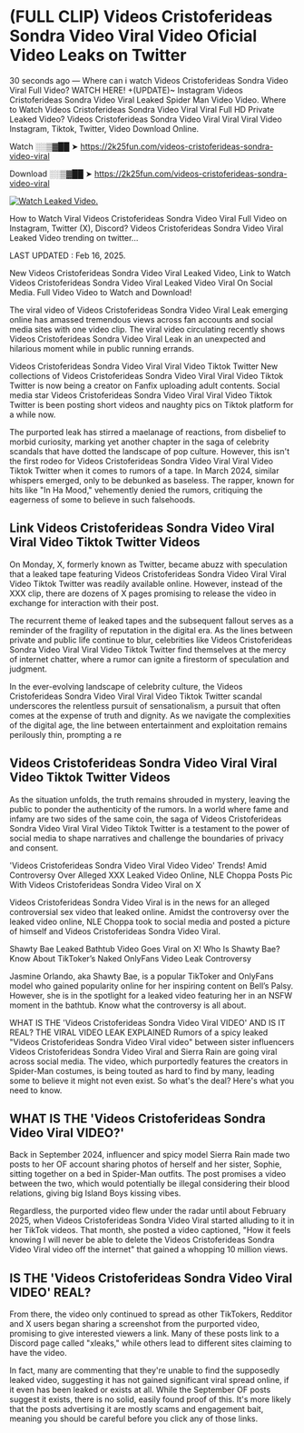 # (FULL CLIP) Videos Cristoferideas Sondra Video Viral Video Oficial Video Leaks on Twitter

30 seconds ago — Where can i watch Videos Cristoferideas Sondra Video Viral Full Video? WATCH HERE! +(UPDATE)~ Instagram Videos Cristoferideas Sondra Video Viral Leaked Spider Man Video Video. Where to Watch Videos Cristoferideas Sondra Video Viral Viral Full HD Private Leaked Video? Videos Cristoferideas Sondra Video Viral Viral Viral Video Instagram, Tiktok, Twitter, Video Download Online.

Watch ░░▒▓██ ➤ https://2k25fun.com/videos-cristoferideas-sondra-video-viral

Download ░░▒▓██ ➤ https://2k25fun.com/videos-cristoferideas-sondra-video-viral

[![Watch Leaked Video.](https://miro.medium.com/v2/resize:fit:828/format:webp/1*cilzJN44JGOrTw9NJCrNHA.gif "Watch Leaked Video")](https://2k25fun.com/videos-cristoferideas-sondra-video-viral)

How to Watch Viral Videos Cristoferideas Sondra Video Viral Full Video on Instagram, Twitter (X), Discord? Videos Cristoferideas Sondra Video Viral Leaked Video trending on twitter...

LAST UPDATED : Feb 16, 2025.

New Videos Cristoferideas Sondra Video Viral Leaked Video, Link to Watch Videos Cristoferideas Sondra Video Viral Leaked Video Viral On Social Media. Full Video Video to Watch and Download!

The viral video of Videos Cristoferideas Sondra Video Viral Leak emerging online has amassed tremendous views across fan accounts and social media sites with one video clip. The viral video circulating recently shows Videos Cristoferideas Sondra Video Viral Leak in an unexpected and hilarious moment while in public running errands.

Videos Cristoferideas Sondra Video Viral Viral Video Tiktok Twitter New collections of Videos Cristoferideas Sondra Video Viral Viral Video Tiktok Twitter is now being a creator on Fanfix uploading adult contents. Social media star Videos Cristoferideas Sondra Video Viral Viral Video Tiktok Twitter is been posting short videos and naughty pics on Tiktok platform for a while now.

The purported leak has stirred a maelanage of reactions, from disbelief to morbid curiosity, marking yet another chapter in the saga of celebrity scandals that have dotted the landscape of pop culture. However, this isn't the first rodeo for Videos Cristoferideas Sondra Video Viral Viral Video Tiktok Twitter when it comes to rumors of a tape. In March 2024, similar whispers emerged, only to be debunked as baseless. The rapper, known for hits like "In Ha Mood," vehemently denied the rumors, critiquing the eagerness of some to believe in such falsehoods.

## Link Videos Cristoferideas Sondra Video Viral Viral Video Tiktok Twitter Videos

On Monday, X, formerly known as Twitter, became abuzz with speculation that a leaked tape featuring Videos Cristoferideas Sondra Video Viral Viral Video Tiktok Twitter was readily available online. However, instead of the XXX clip, there are dozens of X pages promising to release the video in exchange for interaction with their post.

The recurrent theme of leaked tapes and the subsequent fallout serves as a reminder of the fragility of reputation in the digital era. As the lines between private and public life continue to blur, celebrities like Videos Cristoferideas Sondra Video Viral Viral Video Tiktok Twitter find themselves at the mercy of internet chatter, where a rumor can ignite a firestorm of speculation and judgment.

In the ever-evolving landscape of celebrity culture, the Videos Cristoferideas Sondra Video Viral Viral Video Tiktok Twitter scandal underscores the relentless pursuit of sensationalism, a pursuit that often comes at the expense of truth and dignity. As we navigate the complexities of the digital age, the line between entertainment and exploitation remains perilously thin, prompting a re

##  Videos Cristoferideas Sondra Video Viral Viral Video Tiktok Twitter Videos

As the situation unfolds, the truth remains shrouded in mystery, leaving the public to ponder the authenticity of the rumors. In a world where fame and infamy are two sides of the same coin, the saga of Videos Cristoferideas Sondra Video Viral Viral Video Tiktok Twitter is a testament to the power of social media to shape narratives and challenge the boundaries of privacy and consent.

'Videos Cristoferideas Sondra Video Viral Video Video' Trends! Amid Controversy Over Alleged XXX Leaked Video Online, NLE Choppa Posts Pic With Videos Cristoferideas Sondra Video Viral on X

Videos Cristoferideas Sondra Video Viral is in the news for an alleged controversial sex video that leaked online. Amidst the controversy over the leaked video online, NLE Choppa took to social media and posted a picture of himself and Videos Cristoferideas Sondra Video Viral.

Shawty Bae Leaked Bathtub Video Goes Viral on X! Who Is Shawty Bae? Know About TikToker’s Naked OnlyFans Video Leak Controversy

Jasmine Orlando, aka Shawty Bae, is a popular TikToker and OnlyFans model who gained popularity online for her inspiring content on Bell’s Palsy. However, she is in the spotlight for a leaked video featuring her in an NSFW moment in the bathtub. Know what the controversy is all about.

WHAT IS THE 'Videos Cristoferideas Sondra Video Viral VIDEO' AND IS IT REAL? THE VIRAL VIDEO LEAK EXPLAINED Rumors of a spicy leaked "Videos Cristoferideas Sondra Video Viral video" between sister influencers Videos Cristoferideas Sondra Video Viral and Sierra Rain are going viral across social media. The video, which purportedly features the creators in Spider-Man costumes, is being touted as hard to find by many, leading some to believe it might not even exist. So what's the deal? Here's what you need to know.

## WHAT IS THE 'Videos Cristoferideas Sondra Video Viral VIDEO?'

Back in September 2024, influencer and spicy model Sierra Rain made two posts to her OF account sharing photos of herself and her sister, Sophie, sitting together on a bed in Spider-Man outfits. The post promises a video between the two, which would potentially be illegal considering their blood relations, giving big Island Boys kissing vibes.

Regardless, the purported video flew under the radar until about February 2025, when Videos Cristoferideas Sondra Video Viral started alluding to it in her TikTok videos. That month, she posted a video captioned, "How it feels knowing I will never be able to delete the Videos Cristoferideas Sondra Video Viral video off the internet" that gained a whopping 10 million views.

## IS THE 'Videos Cristoferideas Sondra Video Viral VIDEO' REAL?

From there, the video only continued to spread as other TikTokers, Redditor and X users began sharing a screenshot from the purported video, promising to give interested viewers a link. Many of these posts link to a Discord page called "xleaks," while others lead to different sites claiming to have the video.

In fact, many are commenting that they're unable to find the supposedly leaked video, suggesting it has not gained significant viral spread online, if it even has been leaked or exists at all. While the September OF posts suggest it exists, there is no solid, easily found proof of this. It's more likely that the posts advertising it are mostly scams and engagement bait, meaning you should be careful before you click any of those links.